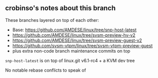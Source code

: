 ## crobinso's notes about this branch

These branches layered on top of each other:
* Base: https://github.com/AMDESE/linux/tree/snp-host-latest
* https://github.com/AMDESE/linux/tree/svsm-preview-hv-v2
* https://github.com/AMDESE/linux/tree/svsm-preview-guest-v2
* https://github.com/svsm-vtpm/linux/tree/svsm-vtpm-preview-guest
* plus extra non-code branch maintenance commits on top

`snp-host-latest` is on top of linux.git v6.1-rc4 + a KVM dev tree

No notable rebase conflicts to speak of

